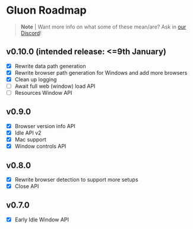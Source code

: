 # Gluon Roadmap

> **Note** |
> Want more info on what some of these mean/are? Ask in [our Discord](https://discord.gg/RFtUCA8fST)!

## v0.10.0 (intended release: <=9th January)
- [X] Rewrite data path generation
- [X] Rewrite browser path generation for Windows and add more browsers
- [X] Clean up logging
- [ ] Await full web (window) load API
- [ ] Resources Window API

## v0.9.0
- [X] Browser version info API
- [X] Idle API v2
- [X] Mac support
- [X] Window controls API

## v0.8.0
- [X] Rewrite browser detection to support more setups
- [X] Close API

## v0.7.0
- [X] Early Idle Window API